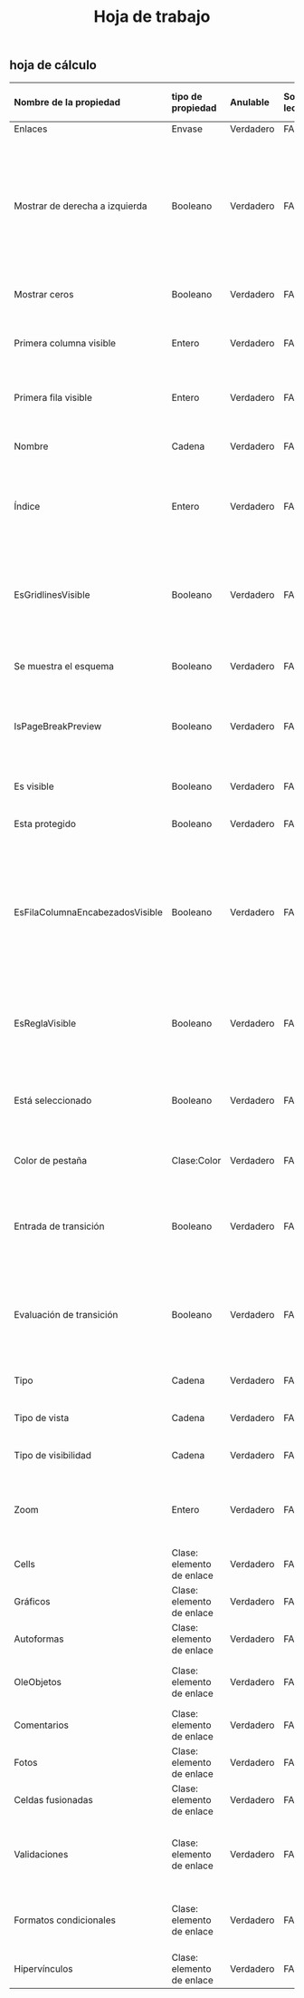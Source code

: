 ﻿---
title: Hoja de trabajo
second_title: Aspose.Cells Cloud Documen
type: docs
url: /es/specification/model/worksheet/
description: "Aspose.Cells Especificación del modelo de nube: hoja de trabajo. Maneje sin esfuerzo Excel y otros documentos de hoja de cálculo con funciones como abrir, generar, editar, dividir, fusionar, comparar y convertir."
weight: 50
---
## **hoja de cálculo**

 

| Nombre de la propiedad| tipo de propiedad| Anulable| Solo lectura| Valor por defecto| Descripción|
|:- |:- |:- |:- |:- |:- |
| Enlaces| Envase| Verdadero| FALSO|||
| Mostrar de derecha a izquierda| Booleano| Verdadero| FALSO|| Indica si la hoja de trabajo especificada se muestra de derecha a izquierda en lugar de de izquierda a derecha. El valor predeterminado es falso.|
| Mostrar ceros| Booleano| Verdadero| FALSO|| Verdadero si se muestran valores cero.|
| Primera columna visible| Entero| Verdadero| FALSO|| Representa el índice de la primera columna visible.|
| Primera fila visible| Entero| Verdadero| FALSO|| Representa el índice de la primera fila visible.|
| Nombre| Cadena| Verdadero| FALSO|| Obtiene o establece el nombre de la hoja de cálculo.|
| Índice| Entero| Verdadero| FALSO|| Obtiene el índice de la hoja de la colección de hojas de cálculo.|
| EsGridlinesVisible| Booleano| Verdadero| FALSO||Obtiene o establece un valor que indica si las líneas de la cuadrícula son visibles. El valor predeterminado es verdadero.|
| Se muestra el esquema| Booleano| Verdadero| FALSO|| Indica si se debe mostrar el esquema.|
| IsPageBreakPreview| Booleano| Verdadero| FALSO|| Indica si la hoja de trabajo especificada se muestra en vista normal o vista previa de salto de página.|
| Es visible| Booleano| Verdadero| FALSO|| Representa si la hoja de trabajo es visible.|
| Esta protegido| Booleano| Verdadero| FALSO|| Indica si la hoja de trabajo está protegida.|
| EsFilaColumnaEncabezadosVisible| Booleano| Verdadero| FALSO|| Obtiene o establece un valor que indica si la hoja de cálculo mostrará encabezados de fila y columna. El valor predeterminado es verdadero.|
| EsReglaVisible| Booleano| Verdadero| FALSO|| Indica si la regla es visible. Esta propiedad sólo se aplica para la vista previa de saltos de página.|
| Está seleccionado| Booleano| Verdadero| FALSO|| Indica si esta hoja de trabajo está seleccionada cuando se abre el libro.|
| Color de pestaña| Clase:Color| Verdadero| FALSO|| Representa el color de la pestaña de la hoja de cálculo.|
| Entrada de transición| Booleano| Verdadero| FALSO|| Indica si la opción Entrada de fórmula de transición (compatibilidad con Lotus) está habilitada.|
| Evaluación de transición| Booleano| Verdadero| FALSO||Indica si la opción Evaluación de fórmula de transición (compatibilidad con Lotus) está habilitada.|
| Tipo| Cadena| Verdadero| FALSO|| Representa el tipo de hoja de trabajo.|
| Tipo de vista| Cadena| Verdadero| FALSO|| Obtiene y establece el tipo de vista.|
| Tipo de visibilidad| Cadena| Verdadero| FALSO|| Indica el estado visible de esta hoja.|
| Zoom| Entero| Verdadero| FALSO|| Representa el factor de escala en porcentaje. Debería estar entre 10 y 400.|
|Cells | Clase: elemento de enlace| Verdadero| FALSO|| Obtiene la colección.|
| Gráficos| Clase: elemento de enlace| Verdadero| FALSO|| Obtiene una colección|
| Autoformas| Clase: elemento de enlace| Verdadero| FALSO|||
| OleObjetos| Clase: elemento de enlace| Verdadero| FALSO|| Representa una colección de en una hoja de cálculo.|
| Comentarios| Clase: elemento de enlace| Verdadero| FALSO|| Obtiene la colección.|
| Fotos| Clase: elemento de enlace| Verdadero| FALSO|| Obtiene una colección.|
| Celdas fusionadas| Clase: elemento de enlace| Verdadero| FALSO|||
| Validaciones| Clase: elemento de enlace| Verdadero| FALSO|| Obtiene la colección de configuración de validación de datos en la hoja de trabajo.|
| Formatos condicionales| Clase: elemento de enlace| Verdadero| FALSO|| Obtiene los formatos condicionales de la hoja de trabajo.|
| Hipervínculos| Clase: elemento de enlace| Verdadero| FALSO|| Obtiene la colección.|

